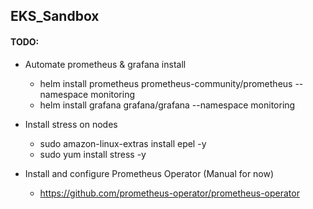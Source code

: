 ## EKS_Sandbox

#### TODO:
- Automate prometheus & grafana install
    
    - helm install prometheus prometheus-community/prometheus --namespace monitoring
    - helm install grafana grafana/grafana --namespace monitoring

- Install stress on nodes
    
    - sudo amazon-linux-extras install epel -y
    - sudo yum install stress -y

- Install and configure Prometheus Operator (Manual for now)

    - https://github.com/prometheus-operator/prometheus-operator